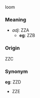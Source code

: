 loom
### Meaning
+ _adj_: ZZA
    + __eg__: ZZB

### Origin

ZZC

### Synonym

__eg__: ZZD

+ ZZE


